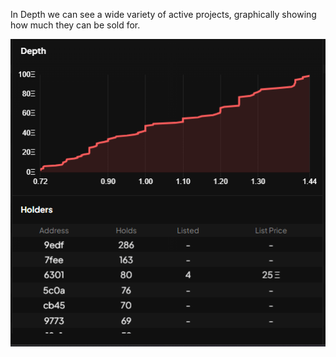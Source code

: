 In Depth we can see a wide variety of active projects, graphically showing how much they can be sold for.

![war_room_depth](./pictures//war_room_depth.png)